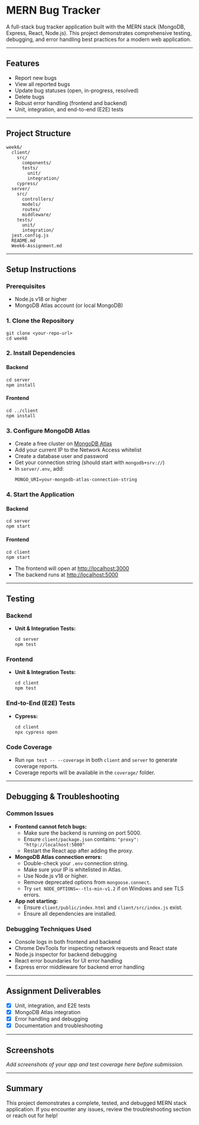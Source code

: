 # MERN Bug Tracker

A full-stack bug tracker application built with the MERN stack (MongoDB, Express, React, Node.js). This project demonstrates comprehensive testing, debugging, and error handling best practices for a modern web application.

---

## Features
- Report new bugs
- View all reported bugs
- Update bug statuses (open, in-progress, resolved)
- Delete bugs
- Robust error handling (frontend and backend)
- Unit, integration, and end-to-end (E2E) tests

---

## Project Structure
```
week6/
  client/
    src/
      components/
      tests/
        unit/
        integration/
    cypress/
  server/
    src/
      controllers/
      models/
      routes/
      middleware/
    tests/
      unit/
      integration/
  jest.config.js
  README.md
  Week6-Assignment.md
```

---

## Setup Instructions

### Prerequisites
- Node.js v18 or higher
- MongoDB Atlas account (or local MongoDB)

### 1. Clone the Repository
```
git clone <your-repo-url>
cd week6
```

### 2. Install Dependencies
#### Backend
```
cd server
npm install
```
#### Frontend
```
cd ../client
npm install
```

### 3. Configure MongoDB Atlas
- Create a free cluster on [MongoDB Atlas](https://www.mongodb.com/cloud/atlas/register)
- Add your current IP to the Network Access whitelist
- Create a database user and password
- Get your connection string (should start with `mongodb+srv://`)
- In `server/.env`, add:
  ```
  MONGO_URI=your-mongodb-atlas-connection-string
  ```

### 4. Start the Application
#### Backend
```
cd server
npm start
```
#### Frontend
```
cd client
npm start
```
- The frontend will open at [http://localhost:3000](http://localhost:3000)
- The backend runs at [http://localhost:5000](http://localhost:5000)

---

## Testing

### Backend
- **Unit & Integration Tests:**
  ```
  cd server
  npm test
  ```

### Frontend
- **Unit & Integration Tests:**
  ```
  cd client
  npm test
  ```

### End-to-End (E2E) Tests
- **Cypress:**
  ```
  cd client
  npx cypress open
  ```

### Code Coverage
- Run `npm test -- --coverage` in both `client` and `server` to generate coverage reports.
- Coverage reports will be available in the `coverage/` folder.

---

## Debugging & Troubleshooting

### Common Issues
- **Frontend cannot fetch bugs:**
  - Make sure the backend is running on port 5000.
  - Ensure `client/package.json` contains: `"proxy": "http://localhost:5000"`
  - Restart the React app after adding the proxy.
- **MongoDB Atlas connection errors:**
  - Double-check your `.env` connection string.
  - Make sure your IP is whitelisted in Atlas.
  - Use Node.js v18 or higher.
  - Remove deprecated options from `mongoose.connect`.
  - Try `set NODE_OPTIONS=--tls-min-v1.2` if on Windows and see TLS errors.
- **App not starting:**
  - Ensure `client/public/index.html` and `client/src/index.js` exist.
  - Ensure all dependencies are installed.

### Debugging Techniques Used
- Console logs in both frontend and backend
- Chrome DevTools for inspecting network requests and React state
- Node.js inspector for backend debugging
- React error boundaries for UI error handling
- Express error middleware for backend error handling

---

## Assignment Deliverables
- [x] Unit, integration, and E2E tests
- [x] MongoDB Atlas integration
- [x] Error handling and debugging
- [x] Documentation and troubleshooting

---

## Screenshots
_Add screenshots of your app and test coverage here before submission._

---

## Summary
This project demonstrates a complete, tested, and debugged MERN stack application. If you encounter any issues, review the troubleshooting section or reach out for help! 